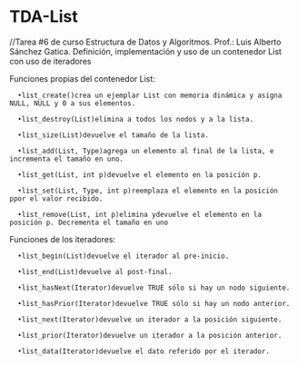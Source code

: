 # TDA-List
//Tarea #6 de curso Estructura de Datos y Algoritmos. Prof.: Luis Alberto Sánchez Gatica.
Definición, implementación y uso de un contenedor List con uso de iteradores

Funciones propias del contenedor List:
  
      •list_create()crea un ejemplar List con memoria dinámica y asigna NULL, NULL y 0 a sus elementos.
  
      •list_destroy(List)elimina a todos los nodos y a la lista.
  
      •list_size(List)devuelve el tamaño de la lista.

      •list_add(List, Type)agrega un elemento al final de la lista, e incrementa el tamaño en uno.

      •list_get(List, int p)devuelve el elemento en la posición p.

      •list_set(List, Type, int p)reemplaza el elemento en la posición ppor el valor recibido.

      •list_remove(List, int p)elimina ydevuelve el elemento en la posición p. Decrementa el tamaño en uno
  
  
 
 Funciones de los iteradores:

      •list_begin(List)devuelve el iterador al pre-inicio.

      •list_end(List)devuelve al post-final.

      •list_hasNext(Iterator)devuelve TRUE sólo si hay un nodo siguiente.

      •list_hasPrior(Iterator)devuelve TRUE sólo si hay un nodo anterior.

      •list_next(Iterator)devuelve un iterador a la posición siguiente.

      •list_prior(Iterator)devuelve un iterador a la posición anterior.

      •list_data(Iterator)devuelve el dato referido por el iterador.

